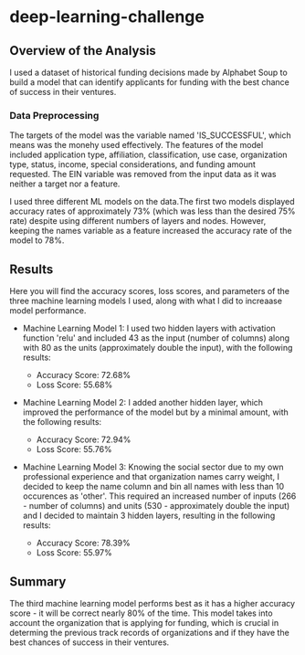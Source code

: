 # deep-learning-challenge

## Overview of the Analysis

I used a dataset of historical funding decisions made by Alphabet Soup to build a model that can identify applicants for funding with the best chance of success in their ventures.

### Data Preprocessing

The targets of the model was the variable named 'IS_SUCCESSFUL', which means was the monehy used effectively. 
The features of the model included application type, affiliation, classification, use case, organization type, status, income, special considerations, and funding amount requested. The EIN variable was removed from the input data as it was neither a target nor a feature. 

I used three different ML models on the data.The first two models displayed accuracy rates of approximately 73% (which was less than the desired 75% rate) despite using different numbers of layers and nodes. However, keeping the names variable as a feature increased the accuracy rate of the model to 78%. 

## Results

Here you will find the accuracy scores, loss scores, and parameters of the three machine learning models I used, along with what I did to increaase model performance.

* Machine Learning Model 1: I used two hidden layers with activation function 'relu' and included 43 as the input (number of columns) along with 80 as the units (approximately double the input), with the following results:
  - Accuracy Score: 72.68%
  - Loss Score: 55.68% 
  
* Machine Learning Model 2: I added another hidden layer, which improved the performance of the model but by a minimal amount, with the following results:
  - Accuracy Score: 72.94%
  - Loss Score: 55.76% 
  
* Machine Learning Model 3: Knowing the social sector due to my own professional experience and that organization names carry weight, I decided to keep the name column and bin all names with less than 10 occurences as 'other'. This required an increased number of inputs (266 - number of columns) and units (530 - approximately double the input) and I decided to maintain 3 hidden layers, resulting in the following results:
  - Accuracy Score: 78.39%
  - Loss Score: 55.97% 
  
## Summary

The third machine learning model performs best as it has a higher accuracy score - it will be correct nearly 80% of the time. This model takes into account the organization that is applying for funding, which is crucial in determing the previous track records of organizations and if they have the best chances of success in their ventures.
